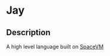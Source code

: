 # Jay

## Description

A high level language built on [SpaceVM](https://github.com/jonahisadev/spacevm)